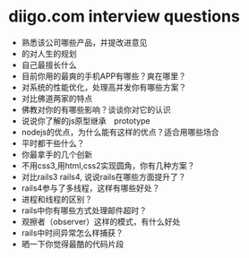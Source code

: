 # diigo.com interview questions

* 熟悉该公司哪些产品，并提改进意见
* 的对人生的规划
* 自己最擅长什么
* 目前你用的最爽的手机APP有哪些？爽在哪里？
* 对系统的性能优化，处理高并发你有哪些方案？
* 对比佛道两家的特点
* 佛教对你的有哪些影响？谈谈你对它的认识
* 说说你了解的js原型继承　prototype
* nodejs的优点，为什么能有这样的优点？适合用哪些场合
* 平时都干些什么？
* 你最拿手的几个创新
* 不用css3,用html,css2实现圆角，你有几种方案？
* 对比rails3 rails4, 说说rails在哪些方面提升了？
* rails4参与了多线程，这样有哪些好处？
* 进程和线程的区别？
* rails中你有哪些方式处理邮件超时？
* 观擦者（observer）这样的模式，有什么好处
* rails中时间异常怎么样捕获？
* 晒一下你觉得最酷的代码片段
